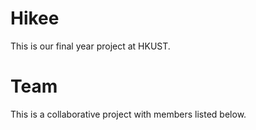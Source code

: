 # Hikee

This is our final year project at HKUST.

# Team

This is a collaborative project with members listed below.
